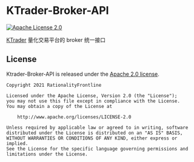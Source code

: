 # KTrader-Broker-API 
[![Apache License 2.0](https://img.shields.io/github/license/rationalityfrontline/ktrader-broker-api)](https://github.com/RationalityFrontline/ktrader-broker-api/blob/master/LICENSE)

[KTrader](https://github.com/RationalityFrontline/ktrader) 量化交易平台的 broker 统一接口

## License

Ktrader-Broker-API is released under the [Apache 2.0 license](https://github.com/RationalityFrontline/ktrader-broker-api/blob/master/LICENSE).

```
Copyright 2021 RationalityFrontline

Licensed under the Apache License, Version 2.0 (the "License");
you may not use this file except in compliance with the License.
You may obtain a copy of the License at

    http://www.apache.org/licenses/LICENSE-2.0

Unless required by applicable law or agreed to in writing, software
distributed under the License is distributed on an "AS IS" BASIS,
WITHOUT WARRANTIES OR CONDITIONS OF ANY KIND, either express or implied.
See the License for the specific language governing permissions and
limitations under the License.
```